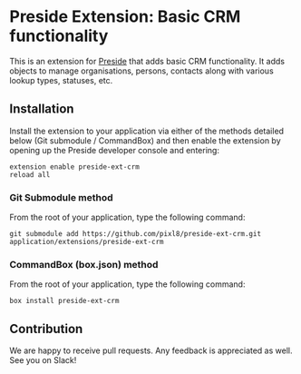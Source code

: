 # Preside Extension: Basic CRM functionality

This is an extension for [Preside](https://www.preside.org) that adds basic CRM functionality.
It adds objects to manage organisations, persons, contacts along with various lookup types, statuses, etc.

## Installation

Install the extension to your application via either of the methods detailed below (Git submodule / CommandBox) and then enable the extension by opening up the Preside developer console and entering:

    extension enable preside-ext-crm
    reload all

### Git Submodule method

From the root of your application, type the following command:

    git submodule add https://github.com/pixl8/preside-ext-crm.git application/extensions/preside-ext-crm

### CommandBox (box.json) method

From the root of your application, type the following command:

    box install preside-ext-crm

## Contribution

We are happy to receive pull requests. Any feedback is appreciated as well. See you on Slack!